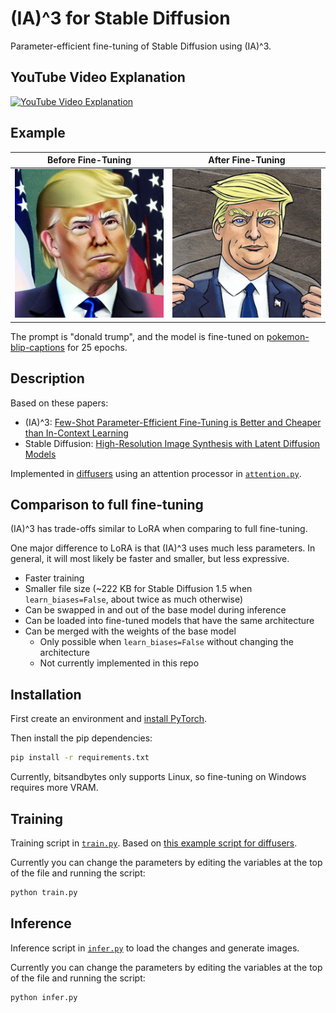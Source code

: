 # (IA)^3 for Stable Diffusion

Parameter-efficient fine-tuning of Stable Diffusion using (IA)^3.

## YouTube Video Explanation

[![YouTube Video Explanation](https://img.youtube.com/vi/M5gjAthTwho/0.jpg)](https://www.youtube.com/watch?v=M5gjAthTwho)

## Example

| Before Fine-Tuning | After Fine-Tuning |
| --- | --- |
| ![Donald Trump](/docs/no-adapter-example.png) | ![Donald Trump](/docs/adapter-example.png) |

The prompt is "donald trump", and the model is fine-tuned on [pokemon-blip-captions](https://huggingface.co/datasets/lambdalabs/pokemon-blip-captions) for 25 epochs.

## Description

Based on these papers:

- (IA)^3: [Few-Shot Parameter-Efficient Fine-Tuning is Better and Cheaper than In-Context Learning](https://arxiv.org/abs/2205.05638)
- Stable Diffusion: [High-Resolution Image Synthesis with Latent Diffusion Models](https://arxiv.org/abs/2112.10752)

Implemented in [diffusers](https://github.com/huggingface/diffusers) using an attention processor in [`attention.py`](/attention.py).

## Comparison to full fine-tuning

(IA)^3 has trade-offs similar to LoRA when comparing to full fine-tuning.

One major difference to LoRA is that (IA)^3 uses much less parameters. In general, it will most likely be faster and smaller, but less expressive.

- Faster training
- Smaller file size (~222 KB for Stable Diffusion 1.5 when `learn_biases=False`, about twice as much otherwise)
- Can be swapped in and out of the base model during inference
- Can be loaded into fine-tuned models that have the same architecture
- Can be merged with the weights of the base model
  - Only possible when `learn_biases=False` without changing the architecture
  - Not currently implemented in this repo

## Installation

First create an environment and [install PyTorch](https://pytorch.org/get-started/locally/).

Then install the pip dependencies:

```bash
pip install -r requirements.txt
```

Currently, bitsandbytes only supports Linux, so fine-tuning on Windows requires more VRAM.

## Training

Training script in [`train.py`](/train.py). Based on [this example script for diffusers](https://github.com/huggingface/diffusers/blob/main/examples/text_to_image/train_text_to_image_lora.py).

Currently you can change the parameters by editing the variables at the top of the file and running the script:

```bash
python train.py
```

## Inference

Inference script in [`infer.py`](/infer.py) to load the changes and generate images.

Currently you can change the parameters by editing the variables at the top of the file and running the script:

```bash
python infer.py
```

